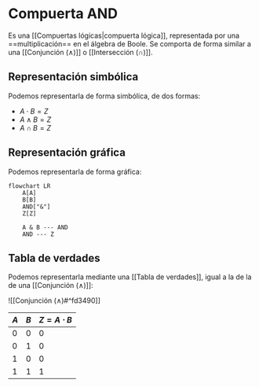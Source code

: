 # Compuerta AND

Es una [[Compuertas lógicas|compuerta lógica]], representada por una ==multiplicación== en el álgebra de Boole. Se comporta de forma similar a una [[Conjunción (∧)]] o [[Intersección (∩)]].

## Representación simbólica

Podemos representarla de forma simbólica, de dos formas:

- $A \cdot B = Z$
- $A \land B = Z$
- $A \cap B = Z$

## Representación gráfica

Podemos representarla de forma gráfica:

```mermaid
flowchart LR
    A[A]
    B[B]
    AND["&"]
    Z[Z]

    A & B --- AND
    AND --- Z
```

## Tabla de verdades

Podemos representarla mediante una [[Tabla de verdades]], igual a la de la de una [[Conjunción (∧)]]:

![[Conjunción (∧)#^fd3490]]

| $A$ | $B$ | $Z = A \cdot B$ |
| --- | --- | --------------- |
| 0   | 0   | 0               |
| 0   | 1   | 0               |
| 1   | 0   | 0               |
| 1   | 1   | 1               |
